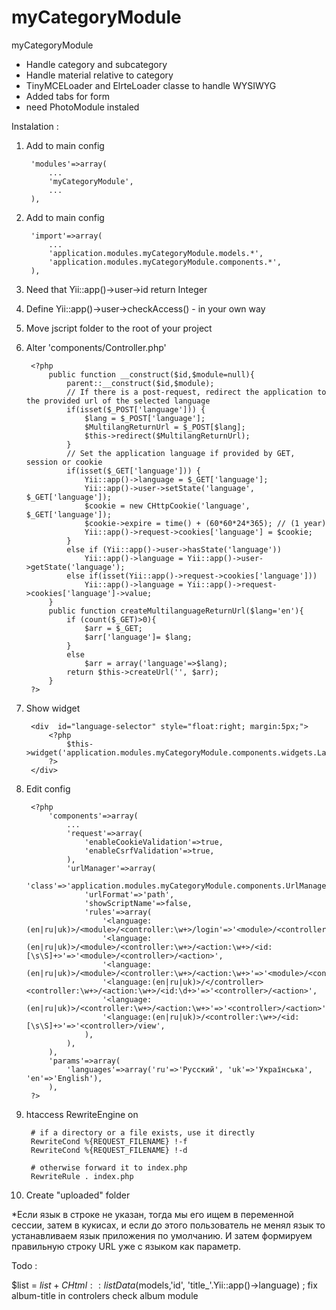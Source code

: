 myCategoryModule
================

myCategoryModule
	
- Handle category and subcategory
- Handle material relative to category
- TinyMCELoader and ElrteLoader classe to handle WYSIWYG
- Added tabs for form
- need PhotoModule instaled

Instalation :

1. Add to main config
		
		'modules'=>array(
			...
			'myCategoryModule',
			...
		),


2. Add to main config 

		'import'=>array(
			...
			'application.modules.myCategoryModule.models.*',
			'application.modules.myCategoryModule.components.*',
		),		


3. Need that Yii::app()->user->id return Integer

4. Define  Yii::app()->user->checkAccess() - in your own way 

5. Move jscript folder to the root of your project

6. Alter  'components/Controller.php'
	
		<?php
			public function __construct($id,$module=null){
			    parent::__construct($id,$module);
			    // If there is a post-request, redirect the application to the provided url of the selected language 
			    if(isset($_POST['language'])) {
			        $lang = $_POST['language'];
			        $MultilangReturnUrl = $_POST[$lang];
			        $this->redirect($MultilangReturnUrl);
			    }
			    // Set the application language if provided by GET, session or cookie
			    if(isset($_GET['language'])) {
			        Yii::app()->language = $_GET['language'];
			        Yii::app()->user->setState('language', $_GET['language']); 
			        $cookie = new CHttpCookie('language', $_GET['language']);
			        $cookie->expire = time() + (60*60*24*365); // (1 year)
			        Yii::app()->request->cookies['language'] = $cookie; 
			    }
			    else if (Yii::app()->user->hasState('language'))
			        Yii::app()->language = Yii::app()->user->getState('language');
			    else if(isset(Yii::app()->request->cookies['language']))
			        Yii::app()->language = Yii::app()->request->cookies['language']->value;
			}
			public function createMultilanguageReturnUrl($lang='en'){
			    if (count($_GET)>0){
			        $arr = $_GET;
			        $arr['language']= $lang;
			    }
			    else 
			        $arr = array('language'=>$lang);
			    return $this->createUrl('', $arr);
			}
		?>

7. Show widget

		<div  id="language-selector" style="float:right; margin:5px;">
	    	<?php 
	        	$this->widget('application.modules.myCategoryModule.components.widgets.LanguageSelector');
	    	?>
		</div>

8. Edit config 

		<?php
			'components'=>array(
			    ...
			    'request'=>array(
			        'enableCookieValidation'=>true,
			        'enableCsrfValidation'=>true,
			    ),
			    'urlManager'=>array(
			        'class'=>'application.modules.myCategoryModule.components.UrlManager',
			        'urlFormat'=>'path',
			        'showScriptName'=>false,
			        'rules'=>array(
			            '<language:(en|ru|uk)>/<module>/<controller:\w+>/login'=>'<module>/<controller>/login',
			           	'<language:(en|ru|uk)>/<module>/<controller:\w+>/<action:\w+>/<id:[\s\S]+>'=>'<module>/<controller>/<action>',
						'<language:(en|ru|uk)>/<module>/<controller:\w+>/<action:\w+>'=>'<module>/<controller>/<action>',
						'<language:(en|ru|uk)>/</controller><controller:\w+>/<action:\w+>/<id:\d+>'=>'<controller>/<action>',
						'<language:(en|ru|uk)>/<controller:\w+>/<action:\w+>'=>'<controller>/<action>',
						'<language:(en|ru|uk)>/<controller:\w+>/<id:[\s\S]+>'=>'<controller>/view',
			        ),
			    ),
			),
			'params'=>array(
			    'languages'=>array('ru'=>'Русский', 'uk'=>'Українська', 'en'=>'English'),
			),
		?>

9. htaccess
		RewriteEngine on

		# if a directory or a file exists, use it directly
		RewriteCond %{REQUEST_FILENAME} !-f
		RewriteCond %{REQUEST_FILENAME} !-d

		# otherwise forward it to index.php
		RewriteRule . index.php

10. Create "uploaded" folder

*Если язык в строке не указан, тогда мы его ищем в переменной сессии, затем в кукисах, и если до этого пользователь не менял язык то устанавливаем язык приложения по умолчанию. И затем формируем правильную строку URL уже с языком как параметр.


Todo  :

$list = $list + CHtml::listData($models,'id', 'title_'.Yii::app()->language) ; 
fix album-title in controlers
check album module